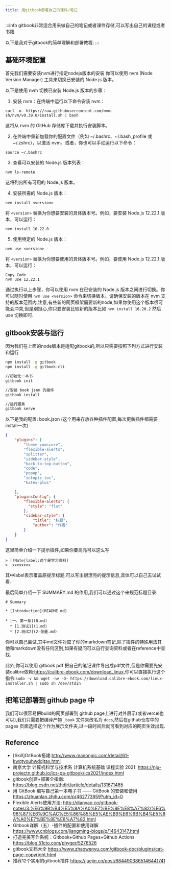 ```yaml
---
title: 用gitbook部署自己的课件/笔记
---
```


:::info
gitbook非常适合用来做自己的笔记或者课件存储,可以写出自己的课程或者书籍.

以下是我对于gitbook的简单理解和部署教程:
:::

## 基础环境配置

首先我们需要安装nvm进行指定nodejs版本的安装
你可以使用 nvm (Node Version Manager) 工具来切换已安装的 Node.js 版本。

以下是使用 nvm 切换已安装 Node.js 版本的步骤：

1. 安装 nvm：在终端中运行以下命令安装 nvm：

```Plain Text
curl -o- https://raw.githubusercontent.com/nvm-sh/nvm/v0.39.0/install.sh | bash
```

这将从 nvm 的 GitHub 存储库下载并执行安装脚本。

2. 在终端中重新加载你的配置文件（例如 ~/.bashrc、~/.bash_profile 或 ~/.zshrc），以激活 nvm。或者，你也可以手动运行以下命令：

```Plain Text
source ~/.bashrc
```

3. 查看可以安装的 Node.js 版本列表：

```Plain Text
nvm ls-remote
```

这将列出所有可用的 Node.js 版本。

4. 安装所需的 Node.js 版本：

```Plain Text
nvm install <version>
```

将 `<version>` 替换为你想要安装的具体版本号。例如，要安装 Node.js 12.22.1 版本，可以运行：

```Plain Texts
nvm install 10.22.0
```

5. 使用特定的 Node.js 版本：

```Plain Text
nvm use <version>
```

将 `<version>` 替换为你想要使用的具体版本号。例如，要使用 Node.js 12.22.1 版本，可以运行：

```Plain Text
Copy Code
nvm use 12.22.1
```

通过执行以上步骤，你可以使用 nvm 在已安装的 Node.js 版本之间进行切换。你可以随时使用 `nvm use <version>` 命令来切换版本。请确保安装的版本在 nvm 支持的版本范围内,注意,有些新的网页框架需要新的node,如果你使用这个版本很可能会冲突,但是别担心,你只要安装比较新的版本比如 `nvm install 16.20.2` 然后 use 切换即可.

## gitbook安装与运行

因为我们在上面的node版本是适配gitbook的,所以只需要按照下列方式进行安装和运行

```bash
npm install -g gitbook
npm install -g gitbook-cli

//初始化一本书
gitbook init

//安装 book json 的插件
gitbook install

//运行服务
gitbook serve
```

以下是我的配置: book.json (这个用来存放各种插件配置,每次更新插件都需要install一次)

```json
{
    "plugins": [ 
        "theme-comscore",
        "flexible-alerts",
        "splitter",
        "sidebar-style",
        "back-to-top-button",
        "code",
        "popup",
        "intopic-toc",
        "katex-plus"

    ],
    "pluginsConfig": {
        "flexible-alerts": {
          "style": "flat"
        },
        "sidebar-style": {
            "title": "标题",
            "author": "作者"
        }
    }
}
```

这里简单介绍一下提示插件,如果你要高亮可以这么写

```
> [!Note|label:这个是学习资料]
>  xxxxxxxx
```

其中label表示覆盖原提示标题,可以写出很漂亮的提示信息,具体可以自己去试试看.

最后简单介绍一下 SUMMARY.md 的作用,我们可以通过这个来规范标题目录:

```
# Summary

* [Introduction](README.md)

* [一、第一章](0.md)
  * [1.测试1](1.md)
  * [2.测试2](2-张量.md)

```

你可以自己尝试,其中md文件对应了你的markdown笔记,除了插件的特殊用法其他和markdown没有任何区别,如果有疑问可以自行查询资料或者在reference中查找.

此外,你可以使用 gitbook pdf 把自己的笔记课件导出成pdf文件,但是你需要先安装calibre依赖:<https://calibre-ebook.com/download_linux>,你可以直接执行这个指令:`sudo -v && wget -nv -O- https://download.calibre-ebook.com/linux-installer.sh | sudo sh /dev/stdin`

## 把笔记部署到 github page 中

我们可以很容易把build的网页部署到 github page上进行对外展示(或者vercel也可以),我们只需要把编译产物 `_book` 文件夹改名为 `docs`,然后在github仓库中的 pages 页面选择这个作为展示文件夹,过一段时间后就可看到对应的网页生效出现.

## Reference

- \[Skill\]GitBook搭建:<http://www.manongjc.com/detail/61-kwqtyouhwddjtax.html>
- 南京大学 计算机科学与技术系 计算机系统基础 课程实验 2021: <https://nju-projectn.github.io/ics-pa-gitbook/ics2021/index.html>
- gitbook创建+部署全指南: <https://blog.csdn.net/thdlrt/article/details/131671465>
- 用 GitBook 编写自己第一本电子书 —— GitBook 的安装和使用 <https://zhuanlan.zhihu.com/p/462773959?utm_id=0>
- Flexible Alerts使用方法: <http://dianyao.co/gitbook-notes/3.%E6%9B%B4%E5%8A%A0%E7%BE%8E%E8%A7%82/%E6%96%87%E6%9C%AC%E5%86%85%E5%AE%B9%E6%9B%B4%E5%8A%A0%E7%BE%8E%E8%A7%82.html>
- Gitbook详解（五）-插件的配置和使用详解 <https://www.cnblogs.com/jiangming-blogs/p/14643147.html>
- 打造完美写作系统：Gitbook+Github Pages+Github Actions <https://blog.51cto.com/phyger/5276526>
- gitbook文档大全 <https://www.zhaowenyu.com/gitbook-doc/plugins/cat-page-copyright.html>
- 推荐12个实用的gitbook插件 <https://juejin.cn/post/6844903865146441741>
  